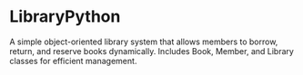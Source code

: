 # LibraryPython
A simple object-oriented library system that allows members to borrow, return, and reserve books dynamically. Includes Book, Member, and Library classes for efficient management.
